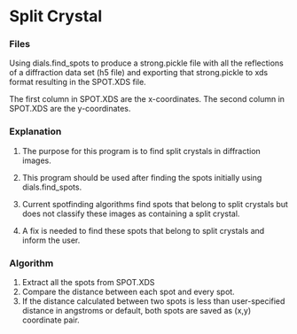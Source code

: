 # Split Crystal

### Files
Using dials.find_spots to produce a strong.pickle file with
all the reflections of a diffraction data set (h5 file) and
exporting that strong.pickle to xds format resulting in the
SPOT.XDS file.

The first column in SPOT.XDS are the x-coordinates.
The second column in SPOT.XDS are the y-coordinates.

### Explanation
1. The purpose for this program is to find split crystals
in diffraction images.

2. This program should be used after finding the spots initially using
dials.find_spots.

3. Current spotfinding algorithms find spots that belong to split crystals
but does not classify these images as containing a split crystal.

4. A fix is needed to find these spots that belong to split crystals
and inform the user.

### Algorithm
1. Extract all the spots from SPOT.XDS
2. Compare the distance between each spot and every spot.
3. If the distance calculated between two spots is less than user-specified
distance in angstroms or default, both spots are saved as (x,y) coordinate pair.
